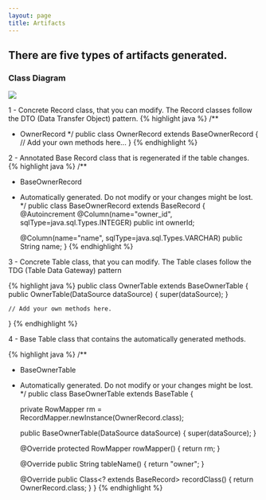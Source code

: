 ```yaml
---
layout: page
title: Artifacts
---
```

## There are five types of artifacts generated.

### Class Diagram

<p class="message">
<img src="../public/sr-d1.png"> </img>
</p>

1 - Concrete Record class, that you can modify. The Record classes follow the DTO (Data Transfer Object) pattern. 
{% highlight java %}
/**
 * OwnerRecord
 */
 public class OwnerRecord extends BaseOwnerRecord {
     // Add your own methods here...
 }
{% endhighlight %}

2 - Annotated Base Record class that is regenerated if the table changes.
{% highlight java %}
/**
 * BaseOwnerRecord
 * Automatically generated. Do not modify or your changes might be lost.
 */
public class BaseOwnerRecord extends BaseRecord {
    @Autoincrement
    @Column(name="owner_id", sqlType=java.sql.Types.INTEGER)
    public int ownerId;

    @Column(name="name", sqlType=java.sql.Types.VARCHAR)
    public String name;
}
{% endhighlight %}

3 - Concrete Table class, that you can modify. The Table clases follow the TDG (Table Data Gateway) pattern

{% highlight java %}
public class OwnerTable extends BaseOwnerTable {
    public OwnerTable(DataSource dataSource) {
        super(dataSource);
    }

    // Add your own methods here.
}
{% endhighlight %}

4 -  Base Table class that contains the automatically generated methods.

{% highlight java %}
/**
 * BaseOwnerTable
 * Automatically generated. Do not modify or your changes might be lost.
 */
public class BaseOwnerTable extends BaseTable<OwnerRecord> {

    private RowMapper<OwnerRecord> rm = RecordMapper.newInstance(OwnerRecord.class);

    public BaseOwnerTable(DataSource dataSource) {
        super(dataSource);
    }

    @Override
    protected RowMapper<OwnerRecord> rowMapper() {
        return rm;
    }

    @Override
    public String tableName() {
        return "owner";
    }

    @Override
    public Class<? extends BaseRecord> recordClass() {
        return OwnerRecord.class;
    }
}
{% endhighlight %}